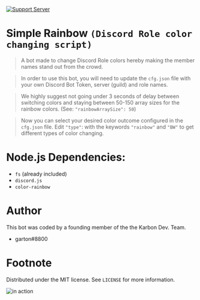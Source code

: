 [![Support Server](https://i.imgur.com/3CDbHx5.png)](https://discord.gg/C83h4Sk)
# Simple Rainbow `(Discord Role color changing script)`
> A bot made to change Discord Role colors hereby making the member names stand out from the crowd.

> In order to use this bot, you will need to update the `cfg.json` file with your own Discord Bot Token, server (guild) and role names.

> We highly suggest not going under 3 seconds of delay between switching colors and staying between 50-150 array sizes for the rainbow colors. (See: `"rainbowArraySize": 50`)

> Now you can select your desired color outcome configured in the `cfg.json` file.
Edit `"type"`: with the keywords `"rainbow"` and `"BW"` to get different types of color changing.
# Node.js Dependencies:
- `fs` (already included)
- `discord.js`
- `color-rainbow`
# Author
This bot was coded by a founding member of the the Karbon Dev. Team.
- garton#8800

# Footnote
Distributed under the MIT license. See `LICENSE` for more information.

![in action](https://i.imgur.com/t93SgLZ.gif)
